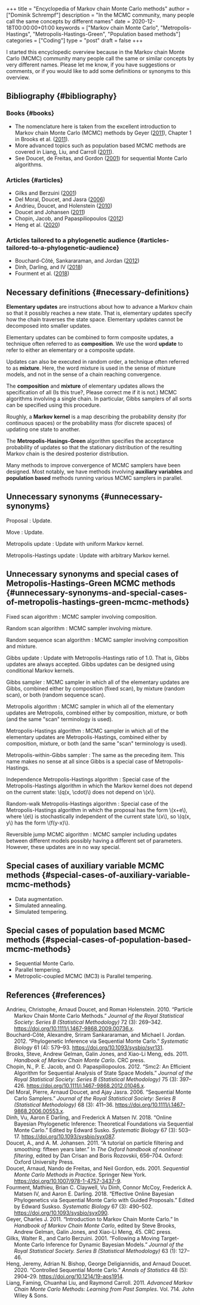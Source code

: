+++
title = "Encyclopedia of Markov chain Monte Carlo methods"
author = ["Dominik Schrempf"]
description = "In the MCMC community, many people call the same concepts by different names"
date = 2020-12-18T00:00:00+01:00
keywords = ["Markov chain Monte Carlo", "Metropolis-Hastings", "Metropolis-Hastings-Green", "Population based methods"]
categories = ["Coding"]
type = "post"
draft = false
+++

I started this encyclopedic overview because in the Markov chain Monte Carlo
(MCMC) community many people call the same or similar concepts by very different
names. Please let me know, if you have suggestions or comments, or if you would
like to add some definitions or synonyms to this overview.


## Bibliography {#bibliography}


### Books {#books}

-   The nomenclature here is taken from the excellent introduction to Markov chain
    Monte Carlo (MCMC) methods by Geyer (<a href="#citeproc_bib_item_10">2011</a>), Chapter 1 in
    Brooks et al. (<a href="#citeproc_bib_item_3">2011</a>).
-   More advanced topics such as population based MCMC methods are covered in
    Liang, Liu, and Carroll (<a href="#citeproc_bib_item_13">2011</a>).
-   See Doucet, de Freitas, and Gordon (<a href="#citeproc_bib_item_8">2001</a>) for sequential Monte Carlo algorithms.


### Articles {#articles}

-   Gilks and Berzuini (<a href="#citeproc_bib_item_11">2001</a>)
-   Del Moral, Doucet, and Jasra (<a href="#citeproc_bib_item_5">2006</a>)
-   Andrieu, Doucet, and Holenstein (<a href="#citeproc_bib_item_1">2010</a>)
-   Doucet and Johansen (<a href="#citeproc_bib_item_7">2011</a>)
-   Chopin, Jacob, and Papaspiliopoulos (<a href="#citeproc_bib_item_4">2012</a>)
-   Heng et al. (<a href="#citeproc_bib_item_12">2020</a>)


### Articles tailored to a phylogenetic audience {#articles-tailored-to-a-phylogenetic-audience}

-   Bouchard-Côté, Sankararaman, and Jordan (<a href="#citeproc_bib_item_2">2012</a>)
-   Dinh, Darling, and IV (<a href="#citeproc_bib_item_6">2018</a>)
-   Fourment et al. (<a href="#citeproc_bib_item_9">2018</a>)


## Necessary definitions {#necessary-definitions}

**Elementary updates** are instructions about how to advance a Markov chain so
that it possibly reaches a new state. That is, elementary updates specify how
the chain traverses the state space. Elementary updates cannot be decomposed
into smaller updates.

Elementary updates can be combined to form composite updates, a technique often
referred to as **composition**. We use the word **update** to refer to either an
elementary or a composite update.

Updates can also be executed in random order, a technique often referred to as
**mixture**. Here, the word mixture is used in the sense of mixture models, and
not in the sense of a chain reaching convergence.

The **composition** and **mixture** of elementary updates allows the specification
of all (Is this true?, Please correct me if it is not.) MCMC algorithms
involving a single chain. In particular, Gibbs samplers of all sorts can be
specified using this procedure.

Roughly, a **Markov kernel** is a map describing the probability density (for
continuous spaces) or the probability mass (for discrete spaces) of updating one
state to another.

The **Metropolis-Hasings-Green** algorithm specifies the acceptance probability of
updates so that the stationary distribution of the resulting Markov chain is the
desired posterior distribution.

Many methods to improve convergence of MCMC samplers have been designed. Most
notably, we have methods involving **auxiliary variables** and **population based**
methods running various MCMC samplers in parallel.


## Unnecessary synonyms {#unnecessary-synonyms}

Proposal
: Update.

Move
: Update.

Metropolis update
: Update with uniform Markov kernel.

Metropolis-Hastings update
: Update with arbitrary Markov kernel.


## Unnecessary synonyms and special cases of Metropolis-Hastings-Green MCMC methods {#unnecessary-synonyms-and-special-cases-of-metropolis-hastings-green-mcmc-methods}

Fixed scan algorithm
: MCMC sampler involving composition.

Random scan algorithm
: MCMC sampler involving mixture.

Random sequence scan algorithm
: MCMC sampler involving composition and mixture.

Gibbs update
: Update with Metropolis-Hastings ratio of 1.0. That is, Gibbs
    updates are always accepted. Gibbs updates can be designed using conditional
    Markov kernels.

Gibbs sampler
: MCMC sampler in which all of the elementary updates are
    Gibbs, combined either by composition (fixed scan), by mixture (random scan),
    or both (random sequence scan).

Metropolis algorithm
: MCMC sampler in which all of the elementary updates
    are Metropolis, combined either by composition, mixture, or both (and the same
    "scan" terminology is used).

Metropolis-Hastings algorithm
: MCMC sampler in which all of the elementary
    updates are Metropolis-Hastings, combined either by composition, mixture, or
    both (and the same "scan" terminology is used).

Metropolis-within-Gibbs sampler
: The same as the preceding item. This name
    makes no sense at all since Gibbs is a special case of Metropolis-Hastings.

Independence Metropolis-Hastings algorithm
: Special case of the
    Metropolis-Hastings algorithm in which the Markov kernel does not depend on
    the current state: \\(q(x, \cdot)\\) does not depend on \\(x\\).

Random-walk Metropolis-Hastings algorithm
: Special case of the
    Metropolis-Hastings algorithm in which the proposal has the form \\(x+e\\),
    where \\(e\\) is stochastically independent of the current state \\(x\\), so
    \\(q(x, y\\) has the form \\(f(y-x)\\).

Reversible jump MCMC algorithm
: MCMC sampler including updates between
    different models possibly having a different set of parameters. However, these
    updates are in no way special.


## Special cases of auxiliary variable MCMC methods {#special-cases-of-auxiliary-variable-mcmc-methods}

-   Data augmentation.
-   Simulated annealing.
-   Simulated tempering.


## Special cases of population based MCMC methods {#special-cases-of-population-based-mcmc-methods}

-   Sequential Monte Carlo.
-   Parallel tempering.
-   Metropolic-coupled MCMC (MC3) is Parallel tempering.


## References {#references}

<style>.csl-entry{text-indent: -1.5em; margin-left: 1.5em;}</style><div class="csl-bib-body">
  <div class="csl-entry"><a id="citeproc_bib_item_1"></a>Andrieu, Christophe, Arnaud Doucet, and Roman Holenstein. 2010. “Particle Markov Chain Monte Carlo Methods.” <i>Journal of the Royal Statistical Society: Series B (Statistical Methodology)</i> 72 (3): 269–342. <a href="https://doi.org/10.1111/j.1467-9868.2009.00736.x">https://doi.org/10.1111/j.1467-9868.2009.00736.x</a>.</div>
  <div class="csl-entry"><a id="citeproc_bib_item_2"></a>Bouchard-Côté, Alexandre, Sriram Sankararaman, and Michael I. Jordan. 2012. “Phylogenetic Inference via Sequential Monte Carlo.” <i>Systematic Biology</i> 61 (4): 579–93. <a href="https://doi.org/10.1093/sysbio/syr131">https://doi.org/10.1093/sysbio/syr131</a>.</div>
  <div class="csl-entry"><a id="citeproc_bib_item_3"></a>Brooks, Steve, Andrew Gelman, Galin Jones, and Xiao-Li Meng, eds. 2011. <i>Handbook of Markov Chain Monte Carlo</i>. CRC press.</div>
  <div class="csl-entry"><a id="citeproc_bib_item_4"></a>Chopin, N., P. E. Jacob, and O. Papaspiliopoulos. 2012. “Smc2: An Efficient Algorithm for Sequential Analysis of State Space Models.” <i>Journal of the Royal Statistical Society: Series B (Statistical Methodology)</i> 75 (3): 397–426. <a href="https://doi.org/10.1111/j.1467-9868.2012.01046.x">https://doi.org/10.1111/j.1467-9868.2012.01046.x</a>.</div>
  <div class="csl-entry"><a id="citeproc_bib_item_5"></a>Del Moral, Pierre, Arnaud Doucet, and Ajay Jasra. 2006. “Sequential Monte Carlo Samplers.” <i>Journal of the Royal Statistical Society: Series B (Statistical Methodology)</i> 68 (3): 411–36. <a href="https://doi.org/10.1111/j.1467-9868.2006.00553.x">https://doi.org/10.1111/j.1467-9868.2006.00553.x</a>.</div>
  <div class="csl-entry"><a id="citeproc_bib_item_6"></a>Dinh, Vu, Aaron E Darling, and Frederick A Matsen IV. 2018. “Online Bayesian Phylogenetic Inference: Theoretical Foundations via Sequential Monte Carlo.” Edited by Edward Susko. <i>Systematic Biology</i> 67 (3): 503–17. <a href="https://doi.org/10.1093/sysbio/syx087">https://doi.org/10.1093/sysbio/syx087</a>.</div>
  <div class="csl-entry"><a id="citeproc_bib_item_7"></a>Doucet, A., and A. M. Johansen. 2011. “A tutorial on particle filtering and smoothing: fifteen years later.” In <i>The Oxford handbook of nonlinear filtering</i>, edited by Dan Crisan and Boris Rozovskii, 656–704. Oxford: Oxford University Press.</div>
  <div class="csl-entry"><a id="citeproc_bib_item_8"></a>Doucet, Arnaud, Nando de Freitas, and Neil Gordon, eds. 2001. <i>Sequential Monte Carlo Methods in Practice</i>. Springer New York. <a href="https://doi.org/10.1007/978-1-4757-3437-9">https://doi.org/10.1007/978-1-4757-3437-9</a>.</div>
  <div class="csl-entry"><a id="citeproc_bib_item_9"></a>Fourment, Mathieu, Brian C. Claywell, Vu Dinh, Connor McCoy, Frederick A. Matsen IV, and Aaron E. Darling. 2018. “Effective Online Bayesian Phylogenetics via Sequential Monte Carlo with Guided Proposals.” Edited by Edward Suskso. <i>Systematic Biology</i> 67 (3): 490–502. <a href="https://doi.org/10.1093/sysbio/syx090">https://doi.org/10.1093/sysbio/syx090</a>.</div>
  <div class="csl-entry"><a id="citeproc_bib_item_10"></a>Geyer, Charles J. 2011. “Introduction to Markov Chain Monte Carlo.” In <i>Handbook of Markov Chain Monte Carlo</i>, edited by Steve Brooks, Andrew Gelman, Galin Jones, and Xiao-Li Meng, 45. CRC press.</div>
  <div class="csl-entry"><a id="citeproc_bib_item_11"></a>Gilks, Walter R., and Carlo Berzuini. 2001. “Following a Moving Target-Monte Carlo Inference for Dynamic Bayesian Models.” <i>Journal of the Royal Statistical Society. Series B (Statistical Methodology)</i> 63 (1): 127–46.</div>
  <div class="csl-entry"><a id="citeproc_bib_item_12"></a>Heng, Jeremy, Adrian N. Bishop, George Deligiannidis, and Arnaud Doucet. 2020. “Controlled Sequential Monte Carlo.” <i>Annals of Statistics</i> 48 (5): 2904–29. <a href="https://doi.org/10.1214/19-aos1914">https://doi.org/10.1214/19-aos1914</a>.</div>
  <div class="csl-entry"><a id="citeproc_bib_item_13"></a>Liang, Faming, Chuanhai Liu, and Raymond Carroll. 2011. <i>Advanced Markov Chain Monte Carlo Methods: Learning from Past Samples</i>. Vol. 714. John Wiley &#38; Sons.</div>
</div>
